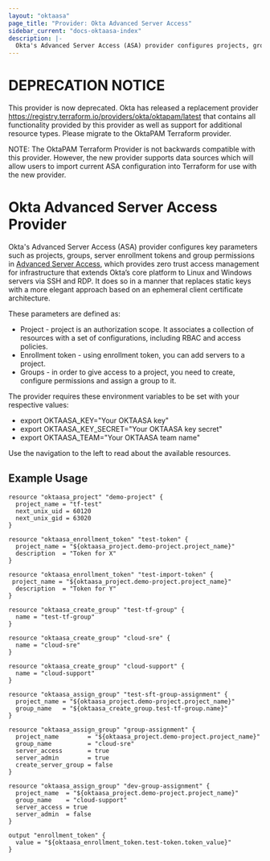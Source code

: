 ```yaml
---
layout: "oktaasa"
page_title: "Provider: Okta Advanced Server Access"
sidebar_current: "docs-oktaasa-index"
description: |-
  Okta's Advanced Server Access (ASA) provider configures projects, groups, server enrollment tokens and group permissions in Advanced Server Access.
---
```


# DEPRECATION NOTICE

This provider is now deprecated. Okta has released a replacement provider https://registry.terraform.io/providers/okta/oktapam/latest that contains all functionality provided by this provider as well as support for additional resource types. Please migrate to the OktaPAM Terraform provider.

NOTE: The OktaPAM Terraform Provider is not backwards compatible with this provider. However, the new provider supports data sources which will allow users to import current ASA configuration into Terraform for use with the new provider.

# Okta Advanced Server Access Provider

Okta's Advanced Server Access (ASA) provider configures key parameters such as projects, groups, server enrollment tokens and group permissions in [Advanced Server Access](https://www.okta.com/products/advanced-server-access/), which provides zero trust access management for infrastructure that extends Okta’s core platform to Linux and Windows servers via SSH and RDP.  It does so in a manner that replaces static keys with a more elegant approach based on an ephemeral client certificate architecture.

These parameters are defined as:
* Project - project is an authorization scope. It associates a collection of resources with a set of configurations, including RBAC and access policies.
* Enrollment token - using enrollment token, you can add servers to a project.
* Groups - in order to give access to a project, you need to create, configure permissions and assign a group to it.


The provider requires these environment variables to be set with your respective values:

* export OKTAASA_KEY="Your OKTAASA key"
* export OKTAASA_KEY_SECRET="Your OKTAASA key secret"
* export OKTAASA_TEAM="Your OKTAASA team name"

Use the navigation to the left to read about the available resources.

## Example Usage

```hcl
resource "oktaasa_project" "demo-project" {
  project_name = "tf-test"
  next_unix_uid = 60120
  next_unix_gid = 63020
}

resource "oktaasa_enrollment_token" "test-token" {
  project_name = "${oktaasa_project.demo-project.project_name}"
  description  = "Token for X"
}

resource "oktaasa_enrollment_token" "test-import-token" {
 project_name = "${oktaasa_project.demo-project.project_name}"
  description  = "Token for Y"
}

resource "oktaasa_create_group" "test-tf-group" {
  name = "test-tf-group"
}

resource "oktaasa_create_group" "cloud-sre" {
  name = "cloud-sre"
}

resource "oktaasa_create_group" "cloud-support" {
  name = "cloud-support"
}

resource "oktaasa_assign_group" "test-sft-group-assignment" {
  project_name = "${oktaasa_project.demo-project.project_name}"
  group_name   = "${oktaasa_create_group.test-tf-group.name}"
}

resource "oktaasa_assign_group" "group-assignment" {
  project_name        = "${oktaasa_project.demo-project.project_name}"
  group_name          = "cloud-sre"
  server_access       = true
  server_admin        = true
  create_server_group = false
}

resource "oktaasa_assign_group" "dev-group-assignment" {
  project_name  = "${oktaasa_project.demo-project.project_name}"
  group_name    = "cloud-support"
  server_access = true
  server_admin  = false
}

output "enrollment_token" {
  value = "${oktaasa_enrollment_token.test-token.token_value}"
}
```
